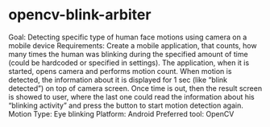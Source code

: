 # opencv-blink-arbiter
Goal: Detecting specific type of human face motions using camera on a mobile device
Requirements: Create a mobile application, that counts, how many times the human was blinking during the specified amount of time (could be hardcoded or specified in settings). The application, when it is started, opens camera and performs motion count. When motion is detected, the information about it is displayed for 1 sec (like “blink detected”) on top of camera screen. Once time is out, then the result screen is showed to user, where the last one could read the information about his “blinking activity” and press the button to start motion detection again.
Motion Type: Eye blinking
Platform: Android
Preferred tool: OpenCV
